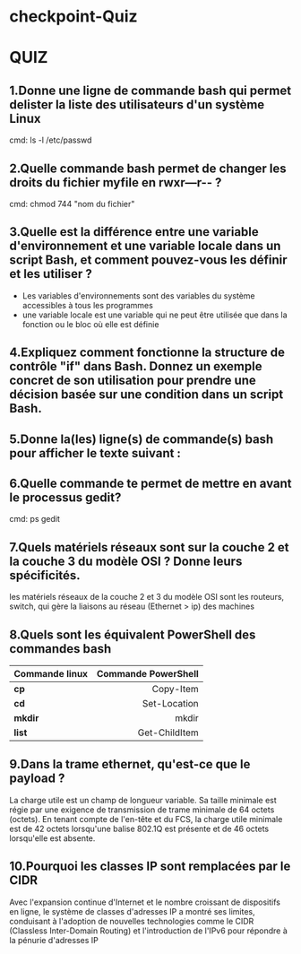 # checkpoint-Quiz

# QUIZ

## 1.Donne une ligne de commande bash qui permet delister la liste des utilisateurs d'un système Linux
cmd: ls -l /etc/passwd


## 2.Quelle commande bash permet de changer les droits du fichier myfile en rwxr—r-- ?
cmd: chmod 744 "nom du fichier"

## 3.Quelle est la différence entre une variable d'environnement et une variable locale dans un script Bash, et comment pouvez-vous les définir et les utiliser ?
- Les variables d'environnements sont des variables du système accessibles à tous les programmes
- une variable locale est une variable qui ne peut être utilisée que dans la fonction ou le bloc où elle est définie


## 4.Expliquez comment fonctionne la structure de contrôle "if" dans Bash. Donnez un exemple concret de son utilisation pour prendre une décision basée sur une condition dans un script Bash.


## 5.Donne la(les) ligne(s) de commande(s) bash pour afficher le texte suivant :

## 6.Quelle commande te permet de mettre en avant le processus gedit? 
cmd: ps gedit

## 7.Quels matériels réseaux sont sur la couche 2 et la couche 3 du modèle OSI ? Donne leurs spécificités.
les matériels réseaux de la couche 2 et 3 du modèle OSI sont les routeurs, switch, qui gère la liaisons au réseau (Ethernet > ip) des machines

## 8.Quels sont les équivalent PowerShell des commandes bash 
|  Commande linux  | Commande PowerShell     |
|:---------------|------------:|
**cp**  | Copy-Item  |
**cd** | Set-Location  |
**mkdir**  | mkdir  |
**list**  | Get-ChildItem  |

## 9.Dans la trame ethernet, qu'est-ce que le payload ?
La charge utile est un champ de longueur variable. Sa taille minimale est régie par une exigence de transmission de trame minimale de 64 octets (octets). En tenant compte de l'en-tête et du FCS, la charge utile minimale est de 42 octets lorsqu'une balise 802.1Q est présente et de 46 octets lorsqu'elle est absente.

## 10.Pourquoi les classes IP sont remplacées par le CIDR
Avec l'expansion continue d'Internet et le nombre croissant de dispositifs en ligne, le système de classes d'adresses IP a montré ses limites, conduisant à l'adoption de nouvelles technologies comme le CIDR (Classless Inter-Domain Routing) et l'introduction de l'IPv6 pour répondre à la pénurie d'adresses IP


